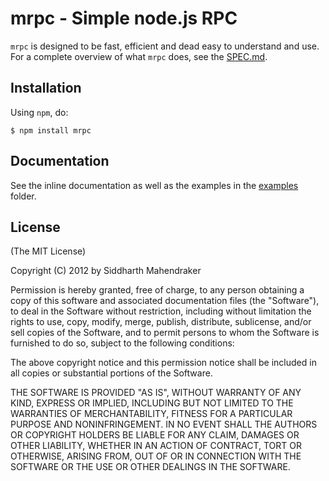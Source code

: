 # mrpc - Simple node.js RPC

`mrpc` is designed to be fast, efficient and dead easy to understand and use.
For a complete overview of what `mrpc` does, see the [SPEC.md]().

## Installation

Using `npm`, do:

```
$ npm install mrpc
```

## Documentation

See the inline documentation as well as the examples in the [examples]()
folder.

## License

(The MIT License)

Copyright (C) 2012 by Siddharth Mahendraker

Permission is hereby granted, free of charge, to any person obtaining a copy
of this software and associated documentation files (the "Software"), to deal
in the Software without restriction, including without limitation the rights
to use, copy, modify, merge, publish, distribute, sublicense, and/or sell
copies of the Software, and to permit persons to whom the Software is
furnished to do so, subject to the following conditions:

The above copyright notice and this permission notice shall be included in
all copies or substantial portions of the Software.

THE SOFTWARE IS PROVIDED "AS IS", WITHOUT WARRANTY OF ANY KIND, EXPRESS OR
IMPLIED, INCLUDING BUT NOT LIMITED TO THE WARRANTIES OF MERCHANTABILITY,
FITNESS FOR A PARTICULAR PURPOSE AND NONINFRINGEMENT. IN NO EVENT SHALL THE
AUTHORS OR COPYRIGHT HOLDERS BE LIABLE FOR ANY CLAIM, DAMAGES OR OTHER
LIABILITY, WHETHER IN AN ACTION OF CONTRACT, TORT OR OTHERWISE, ARISING FROM,
OUT OF OR IN CONNECTION WITH THE SOFTWARE OR THE USE OR OTHER DEALINGS IN
THE SOFTWARE.
